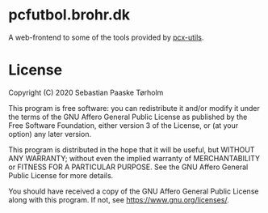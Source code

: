 # pcfutbol.brohr.dk

A web-frontend to some of the tools provided by [pcx-utils](https://gitlab.com/spisemisu/pcx-utils/).

# License

Copyright (C) 2020 Sebastian Paaske Tørholm

This program is free software: you can redistribute it and/or modify
it under the terms of the GNU Affero General Public License as
published by the Free Software Foundation, either version 3 of the
License, or (at your option) any later version.

This program is distributed in the hope that it will be useful,
but WITHOUT ANY WARRANTY; without even the implied warranty of
MERCHANTABILITY or FITNESS FOR A PARTICULAR PURPOSE.  See the
GNU Affero General Public License for more details.

You should have received a copy of the GNU Affero General Public License
along with this program.  If not, see <https://www.gnu.org/licenses/>.
